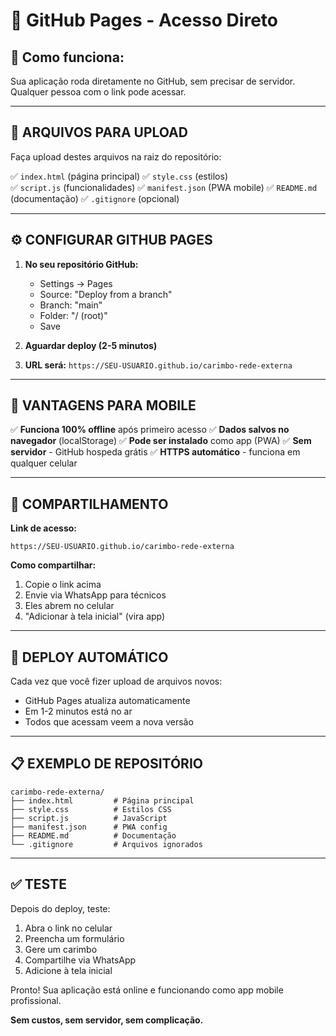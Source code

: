 # 📄 GitHub Pages - Acesso Direto

## 🎯 Como funciona:
Sua aplicação roda diretamente no GitHub, sem precisar de servidor. Qualquer pessoa com o link pode acessar.

---

## 📁 ARQUIVOS PARA UPLOAD

Faça upload destes arquivos na raiz do repositório:

✅ `index.html` (página principal)
✅ `style.css` (estilos)  
✅ `script.js` (funcionalidades)
✅ `manifest.json` (PWA mobile)
✅ `README.md` (documentação)
✅ `.gitignore` (opcional)

---

## ⚙️ CONFIGURAR GITHUB PAGES

1. **No seu repositório GitHub:**
   - Settings → Pages
   - Source: "Deploy from a branch"
   - Branch: "main" 
   - Folder: "/ (root)"
   - Save

2. **Aguardar deploy (2-5 minutos)**

3. **URL será:** `https://SEU-USUARIO.github.io/carimbo-rede-externa`

---

## 📱 VANTAGENS PARA MOBILE

✅ **Funciona 100% offline** após primeiro acesso
✅ **Dados salvos no navegador** (localStorage)
✅ **Pode ser instalado** como app (PWA)
✅ **Sem servidor** - GitHub hospeda grátis
✅ **HTTPS automático** - funciona em qualquer celular

---

## 🔗 COMPARTILHAMENTO

**Link de acesso:**
```
https://SEU-USUARIO.github.io/carimbo-rede-externa
```

**Como compartilhar:**
1. Copie o link acima
2. Envie via WhatsApp para técnicos
3. Eles abrem no celular
4. "Adicionar à tela inicial" (vira app)

---

## 🚀 DEPLOY AUTOMÁTICO

Cada vez que você fizer upload de arquivos novos:
- GitHub Pages atualiza automaticamente
- Em 1-2 minutos está no ar
- Todos que acessam veem a nova versão

---

## 📋 EXEMPLO DE REPOSITÓRIO

```
carimbo-rede-externa/
├── index.html         # Página principal
├── style.css          # Estilos CSS
├── script.js          # JavaScript
├── manifest.json      # PWA config
├── README.md          # Documentação
└── .gitignore         # Arquivos ignorados
```

---

## ✅ TESTE

Depois do deploy, teste:
1. Abra o link no celular
2. Preencha um formulário
3. Gere um carimbo
4. Compartilhe via WhatsApp
5. Adicione à tela inicial

Pronto! Sua aplicação está online e funcionando como app mobile profissional.

**Sem custos, sem servidor, sem complicação.**